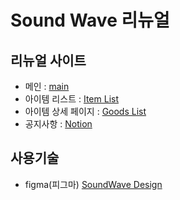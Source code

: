 # Sound Wave 리뉴얼

## 리뉴얼 사이트

- 메인 : <a href="https://yeeanjj.github.io/html-soundwave/" target="_blank">main</a>
- 아이템 리스트 : <a href="https://yeeanjj.github.io/html-soundwave/itemlist.html" target="_blank"> Item List </a>
- 아이템 상세 페이지 : <a href="https://yeeanjj.github.io/html-soundwave/goodslist.html" target="_blank"> Goods List </a>
- 공지사항 : <a href="https://yeeanjj.github.io/html-soundwave/notion.html" target="_blank"> Notion </a>

## 사용기술

- figma(피그마)
  <a href="https://www.figma.com/file/NpeMvywtnWpSqycrj4JJkP/%EC%84%9C%EC%97%B0%EC%A3%BC-GUI%EB%94%94%EC%9E%90%EC%9D%B8%EC%8B%9C%EC%95%88?type=design&node-id=0%3A1&mode=design&t=dF7aYqpWZSrE30hF-1" target="_blank">SoundWave Design</a>
